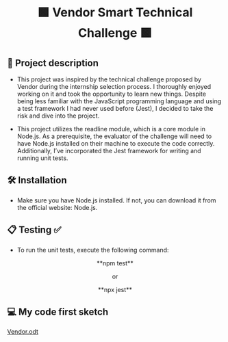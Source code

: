 <h1 align="center"> 🟩 Vendor Smart Technical Challenge 🟩 </h1>

<h2> 📝 Project description </h2>

- This project was inspired by the technical challenge proposed by Vendor during the internship selection process. I thoroughly enjoyed working on it and took the opportunity to learn new things. Despite being less familiar with the JavaScript programming language and using a test framework I had never used before (Jest), I decided to take the risk and dive into the project. 

- This project utilizes the readline module, which is a core module in Node.js. As a prerequisite, the evaluator of the challenge will need to have Node.js installed on their machine to execute the code correctly. Additionally, I’ve incorporated the Jest framework for writing and running unit tests.

<h2> 🛠️ Installation </h2>

- Make sure you have Node.js installed. If not, you can download it from the official website: Node.js.

<h2> 📋 Testing ✅ </h2>

- To run the unit tests, execute the following command:
  
<p align="center"> **npm test** </p>

<p align="center"> or </p>

<p align="center"> **npx jest** </p>


<h2> 💻 My code first sketch </h2>

[Vendor.odt](https://github.com/user-attachments/files/16072564/Vendor.odt)

